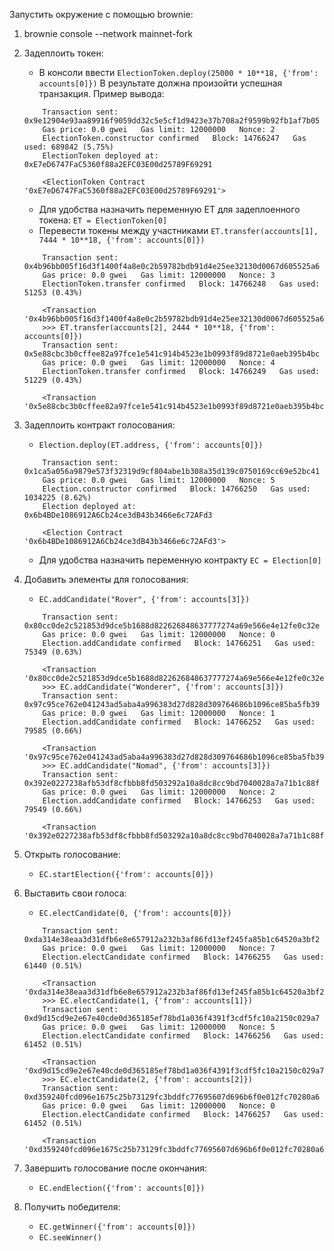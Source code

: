 Запустить окружение с помощью brownie:
1) brownie console --network mainnet-fork
2) Задеплоить токен:
    - В консоли ввести `ElectionToken.deploy(25000 * 10**18, {'from': accounts[0]})`
    В результате должна произойти успешная транзакция. Пример вывода:
    ```
        Transaction sent: 0x9e12904e93aa89916f9059dd32c5e5cf1d9423e37b708a2f9599b92fb1af7b05
        Gas price: 0.0 gwei   Gas limit: 12000000   Nonce: 2
        ElectionToken.constructor confirmed   Block: 14766247   Gas used: 689842 (5.75%)
        ElectionToken deployed at: 0xE7eD6747FaC5360f88a2EFC03E00d25789F69291

        <ElectionToken Contract '0xE7eD6747FaC5360f88a2EFC03E00d25789F69291'>
    ```
    - Для удобства назначить переменную ET для задеплоенного токена:
    `ET = ElectionToken[0]`
    - Перевести токены между участниками 
    `ET.transfer(accounts[1], 7444 * 10**18, {'from': accounts[0]})`
    ```
        Transaction sent: 0x4b96bb005f16d3f1400f4a8e0c2b59782bdb91d4e25ee32130d0067d605525a6
        Gas price: 0.0 gwei   Gas limit: 12000000   Nonce: 3
        ElectionToken.transfer confirmed   Block: 14766248   Gas used: 51253 (0.43%)

        <Transaction '0x4b96bb005f16d3f1400f4a8e0c2b59782bdb91d4e25ee32130d0067d605525a6'>
        >>> ET.transfer(accounts[2], 2444 * 10**18, {'from': accounts[0]})
        Transaction sent: 0x5e88cbc3b0cffee82a97fce1e541c914b4523e1b0993f89d8721e0aeb395b4bc
        Gas price: 0.0 gwei   Gas limit: 12000000   Nonce: 4
        ElectionToken.transfer confirmed   Block: 14766249   Gas used: 51229 (0.43%)

        <Transaction '0x5e88cbc3b0cffee82a97fce1e541c914b4523e1b0993f89d8721e0aeb395b4bc'>
    ```

3) Задеплоить контракт голосования:
    - `Election.deploy(ET.address, {'from': accounts[0]})`
    ```
        Transaction sent: 0x1ca5a056a9879e573f32319d9cf804abe1b308a35d139c0750169cc69e52bc41
        Gas price: 0.0 gwei   Gas limit: 12000000   Nonce: 5
        Election.constructor confirmed   Block: 14766250   Gas used: 1034225 (8.62%)
        Election deployed at: 0x6b4BDe1086912A6Cb24ce3dB43b3466e6c72AFd3

        <Election Contract '0x6b4BDe1086912A6Cb24ce3dB43b3466e6c72AFd3'>
    ```
    - Для удобства назначить переменную контракту `EC = Election[0]`
4) Добавить элементы для голосования:
    - `EC.addCandidate("Rover", {'from': accounts[3]})`
    ```
        Transaction sent: 0x80cc0de2c521853d9dce5b1688d822626848637777274a69e566e4e12fe0c32e
        Gas price: 0.0 gwei   Gas limit: 12000000   Nonce: 0
        Election.addCandidate confirmed   Block: 14766251   Gas used: 75349 (0.63%)

        <Transaction '0x80cc0de2c521853d9dce5b1688d822626848637777274a69e566e4e12fe0c32e'>
        >>> EC.addCandidate("Wonderer", {'from': accounts[3]})
        Transaction sent: 0x97c95ce762e041243ad5aba4a996383d27d828d309764686b1096ce85ba5fb39
        Gas price: 0.0 gwei   Gas limit: 12000000   Nonce: 1
        Election.addCandidate confirmed   Block: 14766252   Gas used: 79585 (0.66%)

        <Transaction '0x97c95ce762e041243ad5aba4a996383d27d828d309764686b1096ce85ba5fb39'>
        >>> EC.addCandidate("Nomad", {'from': accounts[3]})
        Transaction sent: 0x392e0227238afb53df8cfbbb8fd503292a10a8dc8cc9bd7040028a7a71b1c88f
        Gas price: 0.0 gwei   Gas limit: 12000000   Nonce: 2
        Election.addCandidate confirmed   Block: 14766253   Gas used: 79549 (0.66%)

        <Transaction '0x392e0227238afb53df8cfbbb8fd503292a10a8dc8cc9bd7040028a7a71b1c88f'>
    ```
5) Открыть голосование:
    - `EC.startElection({'from': accounts[0]})`
6) Выставить свои голоса:
    - `EC.electCandidate(0, {'from': accounts[0]})`
    ```
        Transaction sent: 0xda314e38eaa3d31dfb6e8e657912a232b3af86fd13ef245fa85b1c64520a3bf2
        Gas price: 0.0 gwei   Gas limit: 12000000   Nonce: 7
        Election.electCandidate confirmed   Block: 14766255   Gas used: 61440 (0.51%)

        <Transaction '0xda314e38eaa3d31dfb6e8e657912a232b3af86fd13ef245fa85b1c64520a3bf2'>
        >>> EC.electCandidate(1, {'from': accounts[1]})
        Transaction sent: 0xd9d15cd9e2e67e40cde0d365185ef78bd1a036f4391f3cdf5fc10a2150c029a7
        Gas price: 0.0 gwei   Gas limit: 12000000   Nonce: 5
        Election.electCandidate confirmed   Block: 14766256   Gas used: 61452 (0.51%)

        <Transaction '0xd9d15cd9e2e67e40cde0d365185ef78bd1a036f4391f3cdf5fc10a2150c029a7'>
        >>> EC.electCandidate(2, {'from': accounts[2]})
        Transaction sent: 0xd359240fcd096e1675c25b73129fc3bddfc77695607d696b6f0e012fc70280a6
        Gas price: 0.0 gwei   Gas limit: 12000000   Nonce: 0
        Election.electCandidate confirmed   Block: 14766257   Gas used: 61452 (0.51%)

        <Transaction '0xd359240fcd096e1675c25b73129fc3bddfc77695607d696b6f0e012fc70280a6'>
    ```
7) Завершить голосование после окончания:
    - `EC.endElection({'from': accounts[0]})`

8) Получить победителя:
    - `EC.getWinner({'from': accounts[0]})`
    - `EC.seeWinner()`